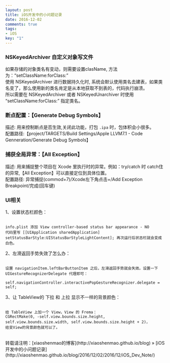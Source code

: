 ```yaml
---
layout: post
title: iOS开发中的小问题记录
date: 2016-12-02 
comments: true
tags: 
- iOS
key: "1"
---
```


### NSKeyedArchiver 自定义对象写文件


如果存储的对象类名有变动，则需要设置clasName, 方法为：“setClassName:forClass:”        
使用 NSKeyedArchiver 进行数据持久化时, 系统会默认使用类名去建表，如果类名变了，那么使用新的类名肯定是从本地获取不到表的，代码执行崩溃。     
所以需要在 NSKeyedArchiver 或者 NSKeyedUnarchiver 时使用 “setClassName:forClass:” 指定类名。 


### 断点配置：【Generate Debug Symbols】     

描述: 用来控制断点是否生效,关闭此功能，打包 `.ipa` 时，包体积会小很多。    
配置路径:【project/TARGETS/Build Settings/Apple LLVM7.1 - Code Genneration/Generate Debug Symbols】    


### 捕获全局异常：【All Exception】    

描述: 用来捕捉整个项目在 Xcode 里执行时的异常。例如：try/catch 时 catch住的异常,【All Exception】可以直接定位到具体位置。     
配置路径: 异常捕捉(commod+7)/Xcode左下角点击+/Add Exception Breakpoint/完成(回车键)  

<!--more--> 
### UI相关

1、设置状态栏颜色：

```

info.plist 添加 View controller-based status bar appearance - NO     
代码里写 [[UIApplication sharedApplication] setStatusBarStyle:UIStatusBarStyleLightContent]; 再次运行后状态栏就会变成白色。    

```

2、左滑返回手势失效了怎么办：   

```    

设置 navigationItem.leftBarButtonItem 之后，左滑返回手势就会失效。设置一下 UIGestureRecognizerDelegate 代理即可：

self.navigationController.interactivePopGestureRecognizer.delegate = self;

```

3、让 TableView的 下拉 和 上拉 显示不一样的背景颜色：

```

给 TableView 上加一个 View，View 的 Frema：
CGRectMake(0, -self.view.bounds.size.height, self.view.bounds.size.width, self.view.bounds.size.height + 2)，
给变View的背景颜色就可以了。

```


<br>
转载请注明：[xiaoshenmao的博客](http://xiaoshenmao.github.io/blog) » [iOS开发中的小问题记录](http://xiaoshenmao.github.io/blog/2016/12/02/2016/12/iOS_Dev_Note/)  


